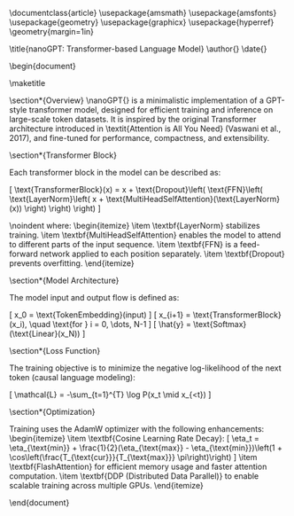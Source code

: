 \documentclass{article}
\usepackage{amsmath}
\usepackage{amsfonts}
\usepackage{geometry}
\usepackage{graphicx}
\usepackage{hyperref}
\geometry{margin=1in}

\title{nanoGPT: Transformer-based Language Model}
\author{}
\date{}

\begin{document}

\maketitle

\section*{Overview}
\nanoGPT{} is a minimalistic implementation of a GPT-style transformer model, designed for efficient training and inference on large-scale token datasets. It is inspired by the original Transformer architecture introduced in \textit{Attention is All You Need} (Vaswani et al., 2017), and fine-tuned for performance, compactness, and extensibility.

\section*{Transformer Block}

Each transformer block in the model can be described as:

\[
\text{TransformerBlock}(x) = x + \text{Dropout}\left( \text{FFN}\left( \text{LayerNorm}\left( x + \text{MultiHeadSelfAttention}(\text{LayerNorm}(x)) \right) \right) \right)
\]

\noindent where:
\begin{itemize}
  \item \textbf{LayerNorm} stabilizes training.
  \item \textbf{MultiHeadSelfAttention} enables the model to attend to different parts of the input sequence.
  \item \textbf{FFN} is a feed-forward network applied to each position separately.
  \item \textbf{Dropout} prevents overfitting.
\end{itemize}

\section*{Model Architecture}

The model input and output flow is defined as:

\[
x_0 = \text{TokenEmbedding}(input)
\]
\[
x_{i+1} = \text{TransformerBlock}(x_i), \quad \text{for } i = 0, \dots, N-1
\]
\[
\hat{y} = \text{Softmax}(\text{Linear}(x_N))
\]

\section*{Loss Function}

The training objective is to minimize the negative log-likelihood of the next token (causal language modeling):

\[
\mathcal{L} = -\sum_{t=1}^{T} \log P(x_t \mid x_{<t})
\]

\section*{Optimization}

Training uses the AdamW optimizer with the following enhancements:
\begin{itemize}
  \item \textbf{Cosine Learning Rate Decay}:
    \[
    \eta_t = \eta_{\text{min}} + \frac{1}{2}(\eta_{\text{max}} - \eta_{\text{min}})\left(1 + \cos\left(\frac{T_{\text{cur}}}{T_{\text{max}}} \pi\right)\right)
    \]
  \item \textbf{FlashAttention} for efficient memory usage and faster attention computation.
  \item \textbf{DDP (Distributed Data Parallel)} to enable scalable training across multiple GPUs.
\end{itemize}

\end{document}
